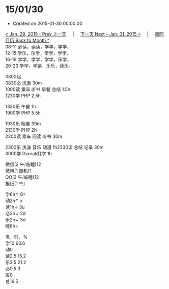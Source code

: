 # 15/01/30

* Created on 2015-01-30 00:00:00

[&lt; Jan. 29, 2015 - Prev 上一天](d29.md)     \|     [下一天 Next - Jan. 31, 2015 &gt;](d31.md)     \|     [返回月历 Back to Month ^](index.md)   
08-11 必读，读读，学学，学学，  
12-15 学乐，乐学，学学，学学，  
16-19 学学，学学，学学，乐学，  
20-23 学学，学读，乐乐，读乐。  
  
0800起  
0830必 洗漱 30m  
1000读 乘车 听书 早餐 总结 1.5h  
1230学 PHP 2.5h  
  
1330乐 午餐 1h  
1900学 PHP 5.5h  
  
1930乐 晚餐 30m  
2130学 PHP 2h  
2200读 乘车 阅读 听书 30m  
  
2300乐 洗澡 音乐 动漫 1h2330读 总结 记录 30m  
0000学 Dvorak打字 1h  
  
微信\(2 午/临睡\)12  
微博\(1 随机\)1  
QQ\(2 午/临睡\)12  
报纸\(1 午\)  
  
学6h↑ 8=  
动2h↑ x  
读1h↓ 3u  
必3h↓ 2d  
乐2h↓ 3d  
睡8h=  
  
类，时，%  
学10 60.6  
动0  
读2.5 15.2  
乐3.5 21.2  
必0.5 3  
废0  
总16.5  


